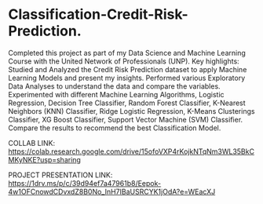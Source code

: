 # Classification-Credit-Risk-Prediction.
Completed this project as part of my Data Science and Machine Learning Course with the United Network of Professionals (UNP). Key highlights:
Studied and Analyzed the Credit Risk Prediction dataset to apply Machine Learning Models and present my insights.
Performed various Exploratory Data Analyses to understand the data and compare the variables.
Experimented with different Machine Learning Algorithms, Logistic Regression, Decision Tree Classifier, Random Forest Classifier, K-Nearest Neighbors (KNN) Classifier, Ridge Logistic Regression, K-Means Clusterings Classifier, XG Boost Classifier, Support Vector Machine (SVM) Classifier.
Compare the results to recommend the best Classification Model.

COLLAB LINK:
https://colab.research.google.com/drive/15ofoVXP4rKojkNTqNm3WL35BkCMKyNKE?usp=sharing

PROJECT PRESENTATION LINK:
https://1drv.ms/p/c/39d94ef7a47961b8/Eepok-4w1OFCnowdCDvxdZ8B0No_InH7IBaUSRCYK1jOdA?e=WEacXJ

